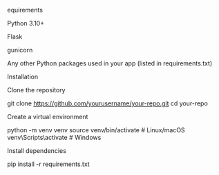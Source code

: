 equirements

Python 3.10+

Flask

gunicorn

Any other Python packages used in your app (listed in requirements.txt)

Installation

Clone the repository

git clone https://github.com/yourusername/your-repo.git
cd your-repo


Create a virtual environment

python -m venv venv
source venv/bin/activate  # Linux/macOS
venv\Scripts\activate     # Windows


Install dependencies

pip install -r requirements.txt
